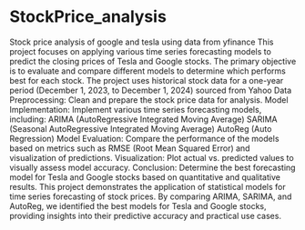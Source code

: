 # StockPrice_analysis
Stock price analysis of google and tesla using data from yfinance 
This project focuses on applying various time series forecasting models to predict the closing prices of Tesla and Google stocks. The primary objective is to evaluate and compare different models to determine which performs best for each stock. The project uses historical stock data for a one-year period (December 1, 2023, to December 1, 2024) sourced from Yahoo
Data Preprocessing: Clean and prepare the stock price data for analysis.
Model Implementation: Implement various time series forecasting models, including:
ARIMA (AutoRegressive Integrated Moving Average)
SARIMA (Seasonal AutoRegressive Integrated Moving Average)
AutoReg (Auto Regression)
Model Evaluation: Compare the performance of the models based on metrics such as RMSE (Root Mean Squared Error) and visualization of predictions.
Visualization: Plot actual vs. predicted values to visually assess model accuracy.
Conclusion: Determine the best forecasting model for Tesla and Google stocks based on quantitative and qualitative results.
This project demonstrates the application of statistical models for time series forecasting of stock prices. By comparing ARIMA, SARIMA, and AutoReg, we identified the best models for Tesla and Google stocks, providing insights into their predictive accuracy and practical use cases.
